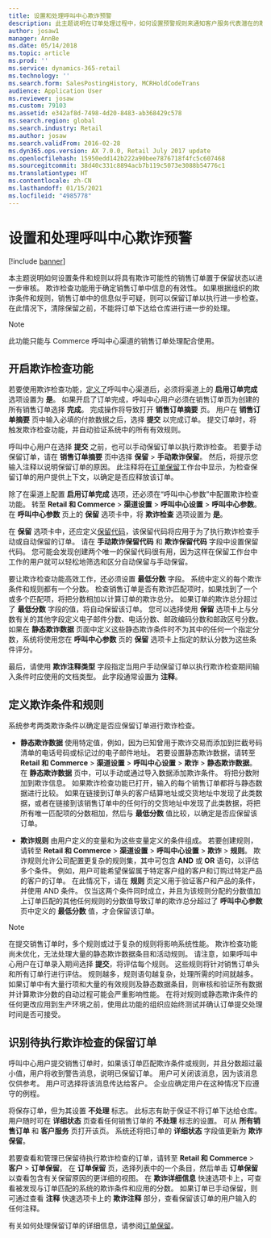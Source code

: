 ```yaml
---
title: 设置和处理呼叫中心欺诈预警
description: 此主题说明在订单处理过程中，如何设置预警规则来通知客户服务代表潜在的欺诈信息。 您可以定义特别的代码用以自动或手动保留可疑订单。
author: josaw1
manager: AnnBe
ms.date: 05/14/2018
ms.topic: article
ms.prod: ''
ms.service: dynamics-365-retail
ms.technology: ''
ms.search.form: SalesPostingHistory, MCRHoldCodeTrans
audience: Application User
ms.reviewer: josaw
ms.custom: 79103
ms.assetid: e342af8d-7498-4d20-8483-ab368429c578
ms.search.region: global
ms.search.industry: Retail
ms.author: josaw
ms.search.validFrom: 2016-02-28
ms.dyn365.ops.version: AX 7.0.0, Retail July 2017 update
ms.openlocfilehash: 15950edd142b222a90bee7876718f4fc5c607468
ms.sourcegitcommit: 38d40c331c8894acb7b119c5073e3088b54776c1
ms.translationtype: HT
ms.contentlocale: zh-CN
ms.lasthandoff: 01/15/2021
ms.locfileid: "4985778"
---
```

# <a name="set-up-and-work-with-call-center-fraud-alerts"></a>设置和处理呼叫中心欺诈预警

[!include [banner](includes/banner.md)]

本主题说明如何设置条件和规则以将具有欺诈可能性的销售订单置于保留状态以进一步审核。 欺诈检查功能用于确定销售订单中信息的有效性。 如果根据组织的欺诈条件和规则，销售订单中的信息似乎可疑，则可以保留订单以执行进一步检查。 在此情况下，清除保留之前，不能将订单下达给仓库进行进一步的处理。

> [!NOTE]
> 此功能只能与 Commerce 呼叫中心渠道的销售订单处理配合使用。

## <a name="turning-on-the-fraud-check-feature"></a>开启欺诈检查功能

若要使用欺诈检查功能，[定义了](https://docs.microsoft.com/dynamics365/unified-operations/retail/set-up-order-processing-options)呼叫中心渠道后，必须将渠道上的 **启用订单完成** 选项设置为 **是**。 如果开启了订单完成，呼叫中心用户必须在销售订单页为创建的所有销售订单选择 **完成**。 完成操作将导致打开 **销售订单摘要** 页。 用户在 **销售订单摘要** 页中输入必填的付款数据之后，选择 **提交** 以完成订单。 提交订单时，将触发欺诈检查功能，并自动验证系统中的所有有效规则。

呼叫中心用户在选择 **提交** 之前，也可以手动保留订单以执行欺诈检查。 若要手动保留订单，请在 **销售订单摘要** 页中选择 **保留** \> **手动欺诈保留**。 然后，将提示您输入注释以说明保留订单的原因。 此注释将在[订单保留](https://docs.microsoft.com/dynamics365/unified-operations/retail/work-with-order-holds)工作台中显示，为检查保留订单的用户提供上下文，以确定是否应释放该订单。

除了在渠道上配置 **启用订单完成** 选项，还必须在“呼叫中心参数”中配置欺诈检查功能。 转至 **Retail 和 Commerce** \> **渠道设置** \> **呼叫中心设置** \> **呼叫中心参数**。 在 **呼叫中心参数** 页上的 **保留** 选项卡中，将 **欺诈检查** 选项设置为 **是**。

在 **保留** 选项卡中，还应定义[保留代码](https://docs.microsoft.com/dynamics365/unified-operations/retail/work-with-order-holds)，该保留代码将应用于为了执行欺诈检查手动或自动保留的订单。 请在 **手动欺诈保留代码** 和 **欺诈保留代码** 字段中设置保留代码。 您可能会发现创建两个唯一的保留代码很有用，因为这样在保留工作台中工作的用户就可以轻松地筛选和区分自动保留与手动保留。

要让欺诈检查功能高效工作，还必须设置 **最低分数** 字段。 系统中定义的每个欺诈条件和规则都有一个分数。 检查销售订单是否有欺诈匹配项时，如果找到了一个或多个匹配项，将把分数相加以计算订单的欺诈总分。 如果订单的欺诈总分超过了 **最低分数** 字段的值，将自动保留该订单。 您可以选择使用 **保留** 选项卡上与分数有关的其他字段定义电子邮件分数、电话分数、邮政编码分数和邮政区号分数。 如果在 **静态欺诈数据** 页面中定义这些静态欺诈条件时不为其中的任何一个指定分数，系统将使用您在 **呼叫中心参数** 页的 **保留** 选项卡上指定的默认分数为这些条件评分。

最后，请使用 **欺诈注释类型** 字段指定当用户手动保留订单以执行欺诈检查期间输入条件时应使用的文档类型。 此字段通常设置为 **注释**。

## <a name="defining-fraud-criteria-and-rules"></a>定义欺诈条件和规则

系统参考两类欺诈条件以确定是否应保留订单进行欺诈检查。

- **静态欺诈数据** 使用特定值，例如，因为已知曾用于欺诈交易而添加到拦截号码清单的电话号码或标记过的电子邮件地址。 若要设置静态欺诈数据，请转至 **Retail 和 Commerce** \> **渠道设置** \> **呼叫中心设置** \> **欺诈** \> **静态欺诈数据**。 在 **静态欺诈数据** 页中，可以手动或通过导入数据添加欺诈条件。 将把分数附加到欺诈信息。 如果欺诈检查功能已打开，输入的每个销售订单都将与静态数据进行比较。 如果在链接到订单头的客户结算地址或交货地址中发现了此类数据，或者在链接到该销售订单中的任何行的交货地址中发现了此类数据，将把所有唯一匹配项的分数相加，然后与 **最低分数** 值比较，以确定是否应保留该订单。

- **欺诈规则** 由用户定义的变量和为这些变量定义的条件组成。 若要创建规则，请转至 **Retail 和 Commerce** \> **渠道设置** \> **呼叫中心设置** \> **欺诈** \> **规则**。 欺诈规则允许公司配置更复杂的规则集，其中可包含 **AND** 或 **OR** 语句，以评估多个条件。 例如，用户可能希望保留属于特定客户组的客户和订购过特定产品的客户的订单。 在此情况下，请在 **规则** 页定义用于验证客户和产品的条件，并使用 AND 条件。 仅当这两个条件同时成立，并且为该规则分配的分数值加上订单匹配的其他任何规则的分数值导致订单的欺诈总分超过了 **呼叫中心参数** 页中定义的 **最低分数** 值，才会保留该订单。

> [!NOTE]
> 在提交销售订单时，多个规则或过于复杂的规则将影响系统性能。 欺诈检查功能尚未优化，无法处理大量的静态欺诈数据条目和活动规则。 请注意，如果呼叫中心用户在订单录入期间选择 **提交**，将评估每个规则。 这些规则将针对销售订单头和所有订单行进行评估。 规则越多，规则语句越复杂，处理所需的时间就越多。 如果订单中有大量行项和大量的有效规则及静态数据条目，则审核和验证所有数据并计算欺诈分数的自动过程可能会严重影响性能。 在将对规则或静态欺诈条件的任何更改应用到生产环境之前，使用此功能的组织应始终测试并确认订单提交处理时间是否可接受。

## <a name="identifying-orders-that-are-on-hold-for-fraud-review"></a>识别待执行欺诈检查的保留订单

呼叫中心用户提交销售订单时，如果该订单匹配欺诈条件或规则，并且分数超过最小值，用户将收到警告消息，说明已保留订单。 用户可关闭该消息，因为该消息仅供参考。 用户可选择将该消息传达给客户。 企业应确定用户在这种情况下应遵守的例程。

将保存订单，但为其设置 **不处理** 标志。 此标志有助于保证不将订单下达给仓库。 用户随时可在 **详细状态** 页查看任何销售订单的 **不处理** 标志的设置。 可从 **所有销售订单** 和 **客户服务** 页打开该页。 系统还将把订单的 **详细状态** 字段值更新为 **欺诈保留**。

若要查看和管理已保留待执行欺诈检查的订单，请转至 **Retail 和 Commerce** \> **客户** \> **订单保留**。 在 **订单保留** 页，选择列表中的一个条目，然后单击 **订单保留** 以查看包含有关保留原因的更详细的视图。 在 **欺诈详细信息** 快速选项卡上，可查看被发现与订单匹配的系统的欺诈条件和应用的分数。 如果订单已手动保留，则可通过查看 **注释** 快速选项卡上的 **欺诈注释** 部分，查看保留该订单的用户输入的任何注释。

有关如何处理保留订单的详细信息，请参阅[订单保留](https://docs.microsoft.com/dynamics365/unified-operations/retail/work-with-order-holds)。
